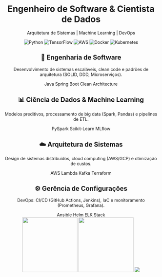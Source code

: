 

<div align="center">


<!-- Banner Principal -->
<div class="banner">
  <h1>Engenheiro de Software & Cientista de Dados</h1>
  <p>Arquitetura de Sistemas | Machine Learning | DevOps</p>
</div>

<!-- Badges de Habilidades -->
<p>
  <img src="https://img.shields.io/badge/Python-3776AB?style=for-the-badge&logo=python&logoColor=white" alt="Python">
  <img src="https://img.shields.io/badge/TensorFlow-FF6F00?style=for-the-badge&logo=tensorflow&logoColor=white" alt="TensorFlow">
  <img src="https://img.shields.io/badge/AWS-232F3E?style=for-the-badge&logo=amazon-aws&logoColor=white" alt="AWS">
  <img src="https://img.shields.io/badge/Docker-2496ED?style=for-the-badge&logo=docker&logoColor=white" alt="Docker">
  <img src="https://img.shields.io/badge/Kubernetes-326CE5?style=for-the-badge&logo=kubernetes&logoColor=white" alt="Kubernetes">
</p>

<!-- Seções Especializadas -->
<div class="section">
  <h2>🔧 Engenharia de Software</h2>
  <p>Desenvolvimento de sistemas escaláveis, clean code e padrões de arquitetura (SOLID, DDD, Microserviços).</p>
  <span class="badge">Java</span>
  <span class="badge">Spring Boot</span>
  <span class="badge">Clean Architecture</span>
</div>

<div class="section">
  <h2>📊 Ciência de Dados & Machine Learning</h2>
  <p>Modelos preditivos, processamento de big data (Spark, Pandas) e pipelines de ETL.</p>
  <span class="badge">PySpark</span>
  <span class="badge">Scikit-Learn</span>
  <span class="badge">MLflow</span>
</div>

<div class="section">
  <h2>☁️ Arquitetura de Sistemas</h2>
  <p>Design de sistemas distribuídos, cloud computing (AWS/GCP) e otimização de custos.</p>
  <span class="badge">AWS Lambda</span>
  <span class="badge">Kafka</span>
  <span class="badge">Terraform</span>
</div>

<div class="section">
  <h2>⚙️ Gerência de Configurações</h2>
  <p>DevOps: CI/CD (GitHub Actions, Jenkins), IaC e monitoramento (Prometheus, Grafana).</p>
  <span class="badge">Ansible</span>
  <span class="badge">Helm</span>
  <span class="badge">ELK Stack</span>
</div>

<!-- Estatísticas do GitHub -->
<img height="180em" src="https://github-readme-stats.vercel.app/api?username=daSilvaengineerR&show_icons=true&theme=dark&hide_border=true" />
<img height="180em" src="https://github-readme-stats.vercel.app/api/top-langs/?username=daSilvaengineer&layout=compact&theme=dark&hide_border=true" />

<!-- Snake Animation (opcional) -->
<img src="https://raw.githubusercontent.com/daSilvaengineer/daSilvaengineer/output/github-contribution-grid-snake.svg" />

</div>
